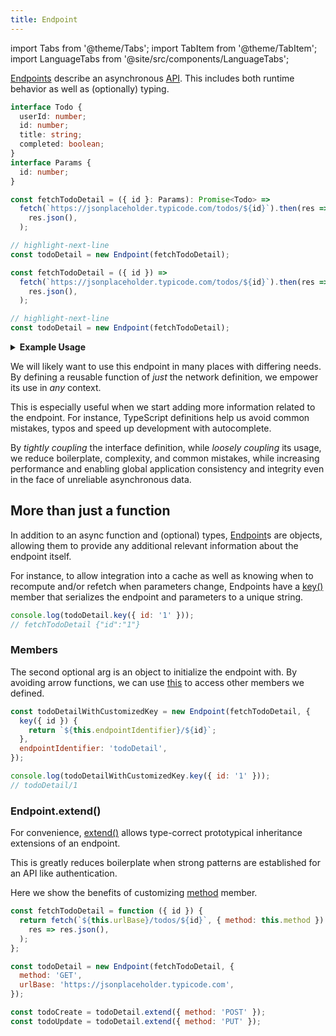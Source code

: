 ```yaml
---
title: Endpoint
---
```


import Tabs from '@theme/Tabs';
import TabItem from '@theme/TabItem';
import LanguageTabs from '@site/src/components/LanguageTabs';

[Endpoints](../api/Endpoint) describe an asynchronous [API](https://www.freecodecamp.org/news/what-is-an-api-in-english-please-b880a3214a82/). This includes both runtime behavior as well as (optionally) typing.

<LanguageTabs>

```typescript
interface Todo {
  userId: number;
  id: number;
  title: string;
  completed: boolean;
}
interface Params {
  id: number;
}

const fetchTodoDetail = ({ id }: Params): Promise<Todo> =>
  fetch(`https://jsonplaceholder.typicode.com/todos/${id}`).then(res =>
    res.json(),
  );

// highlight-next-line
const todoDetail = new Endpoint(fetchTodoDetail);
```

```js
const fetchTodoDetail = ({ id }) =>
  fetch(`https://jsonplaceholder.typicode.com/todos/${id}`).then(res =>
    res.json(),
  );

// highlight-next-line
const todoDetail = new Endpoint(fetchTodoDetail);
```

</LanguageTabs>


<details><summary><b>Example Usage</b></summary>

```js
console.log(await todoDetail({ id: '1' }));
```

<samp>

```json
{
  "userId": 1,
  "id": 1,
  "title": "delectus aut autem",
  "completed": false
}
```

</samp>

</details>

We will likely want to use this endpoint in many places with differing needs.
By defining a reusable function of _just_ the network definition, we empower
its use in _any_ context.

This is especially useful when we start adding more information related to the
endpoint. For instance, TypeScript definitions help us avoid common mistakes, typos
and speed up development with autocomplete.

By _tightly coupling_ the interface definition, while _loosely coupling_ its usage,
we reduce boilerplate, complexity, and common mistakes, while increasing performance and
enabling global application consistency and integrity even in the face of unreliable
asynchronous data.

## More than just a function

In addition to an async function and (optional) types, [Endpoint](../api/Endpoint)s are objects,
allowing them to provide any additional relevant information about the endpoint itself.

For instance, to allow integration into a cache as well as knowing when to recompute and/or refetch
when parameters change, Endpoints have a [key()](../api/Endpoint#key-params--string) member that serializes
the endpoint and parameters to a unique string.

```js
console.log(todoDetail.key({ id: '1' }));
// fetchTodoDetail {"id":"1"}
```

### Members

The second optional arg is an object to initialize the endpoint with. By avoiding arrow functions,
we can use [this](https://developer.mozilla.org/en-US/docs/Web/JavaScript/Reference/Operators/this)
to access other members we defined.

```js
const todoDetailWithCustomizedKey = new Endpoint(fetchTodoDetail, {
  key({ id }) {
    return `${this.endpointIdentifier}/${id}`;
  },
  endpointIdentifier: 'todoDetail',
});
```

```js
console.log(todoDetailWithCustomizedKey.key({ id: '1' }));
// todoDetail/1
```

### Endpoint.extend()

For convenience, [extend()](../api/Endpoint.md#extend) allows type-correct
prototypical inheritance extensions of an endpoint.

This is greatly reduces boilerplate when strong patterns are established for an API like
authentication.

Here we show the benefits of customizing [method](https://developer.mozilla.org/en-US/docs/Web/HTTP/Methods) member.

```js
const fetchTodoDetail = function ({ id }) {
  return fetch(`${this.urlBase}/todos/${id}`, { method: this.method }).then(
    res => res.json(),
  );
};

const todoDetail = new Endpoint(fetchTodoDetail, {
  method: 'GET',
  urlBase: 'https://jsonplaceholder.typicode.com',
});
```

```js
const todoCreate = todoDetail.extend({ method: 'POST' });
const todoUpdate = todoDetail.extend({ method: 'PUT' });
```
